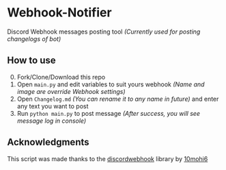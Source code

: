 # Webhook-Notifier

Discord Webhook messages posting tool *(Currently used for posting changelogs of bot)*

## How to use

0. Fork/Clone/Download this repo
1. Open `main.py` and edit variables to suit yours webhook *(Name and image are override Webhook settings)*
2. Open `Changelog.md` *(You can rename it to any name in future)* and enter any text you want to post
3. Run `python main.py` to post message *(After success, you will see message log in console)*

## Acknowledgments

This script was made thanks to the [discordwebhook](https://pypi.org/project/discordwebhook/) library by [10mohi6](https://github.com/10mohi6)
